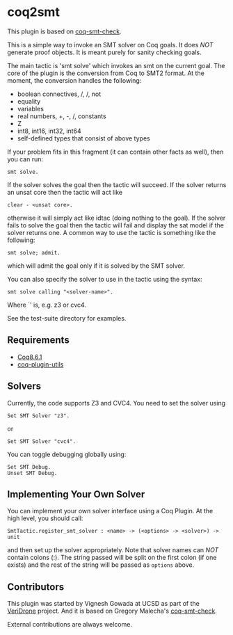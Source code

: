 coq2smt
=============

This plugin is based on [coq-smt-check](https://github.com/gmalecha/coq-smt-check).

This is a simple way to invoke an SMT solver on Coq goals.
It does *NOT* generate proof objects. It is meant purely for sanity checking
goals.

The main tactic is 'smt solve' which invokes an smt on the current goal. The
core of the plugin is the conversion from Coq to SMT2 format. At the moment,
the conversion handles the following:

 - boolean connectives, /\, \/, not
 - equality
 - variables
 - real numbers, +, -, /, constants
 - Z
 - int8, int16, int32, int64
 - self-defined types that consist of above types

If your problem fits in this fragment (it can contain other facts as well), then
you can run:

    smt solve.

If the solver solves the goal then the tactic will succeed. If the solver
returns an unsat core then the tactic will act like

    clear - <unsat core>.

otherwise it will simply act like idtac (doing nothing to the goal).
If the solver fails to solve the goal then the tactic will fail and
display the sat model if the solver returns one. A common way to use
the tactic is something like the following:

    smt solve; admit.

which will admit the goal only if it is solved by the SMT solver.

You can also specify the solver to use in the tactic using the syntax:

    smt solve calling "<solver-name>".

Where `<solver-name>' is, e.g. z3 or cvc4.

See the test-suite directory for examples.

Requirements
-------

 - [Coq8.6.1](https://coq.inria.fr/coq-86)
 - [coq-plugin-utils](https://github.com/gmalecha/coq-plugin-utils)

Solvers
-------

Currently, the code supports Z3 and CVC4. You need to set the solver using

    Set SMT Solver "z3".

or

    Set SMT Solver "cvc4".

You can toggle debugging globally using:

    Set SMT Debug.
    Unset SMT Debug.

Implementing Your Own Solver
----------------------------

You can implement your own solver interface using a Coq Plugin. At the high
level, you should call:

    SmtTactic.register_smt_solver : <name> -> (<options> -> <solver>) -> unit

and then set up the solver appropriately. Note that solver names can *NOT*
contain colons (:). The string passed will be split on the first colon (if
one exists) and the rest of the string will be passed as `options` above.

Contributors
------------

This plugin was started by Vignesh Gowada at UCSD as part of the [VeriDrone](http://veridrone.ucsd.edu/) project. 
And it is based on Gregory Malecha's [coq-smt-check](https://github.com/gmalecha/coq-smt-check).

External contributions are always welcome.
